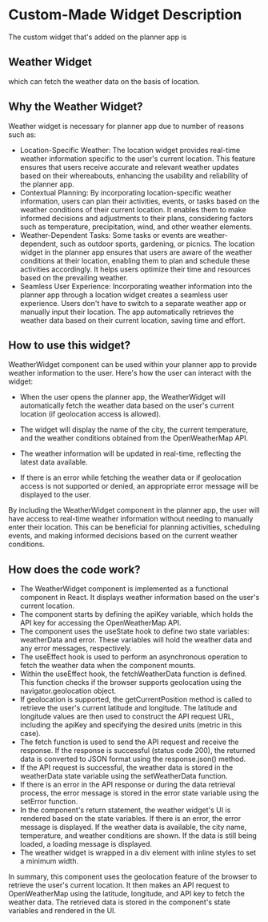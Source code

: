 # Custom-Made Widget Description

The custom widget that's added on the planner app is <h2>Weather Widget</h2> which can fetch the weather data on the basis of location.

## Why the Weather Widget?

Weather widget is necessary for planner app due to number of reasons such as:

- Location-Specific Weather:
  The location widget provides real-time weather information specific to the user's current location. This feature ensures that users receive accurate and relevant weather updates based on their whereabouts, enhancing the usability and reliability of the planner app.
- Contextual Planning:
  By incorporating location-specific weather information, users can plan their activities, events, or tasks based on the weather conditions of their current location. It enables them to make informed decisions and adjustments to their plans, considering factors such as temperature, precipitation, wind, and other weather elements.
- Weather-Dependent Tasks: Some tasks or events are weather-dependent, such as outdoor sports, gardening, or picnics. The location widget in the planner app ensures that users are aware of the weather conditions at their location, enabling them to plan and schedule these activities accordingly. It helps users optimize their time and resources based on the prevailing weather.
- Seamless User Experience: Incorporating weather information into the planner app through a location widget creates a seamless user experience. Users don't have to switch to a separate weather app or manually input their location. The app automatically retrieves the weather data based on their current location, saving time and effort.

## How to use this widget?

WeatherWidget component can be used within your planner app to provide weather information to the user.
Here's how the user can interact with the widget:

- When the user opens the planner app, the WeatherWidget will automatically fetch the weather data based on the user's current location (if geolocation access is allowed).

- The widget will display the name of the city, the current temperature, and the weather conditions obtained from the OpenWeatherMap API.

- The weather information will be updated in real-time, reflecting the latest data available.

- If there is an error while fetching the weather data or if geolocation access is not supported or denied, an appropriate error message will be displayed to the user.

By including the WeatherWidget component in the planner app, the user will have access to real-time weather information without needing to manually enter their location. This can be beneficial for planning activities, scheduling events, and making informed decisions based on the current weather conditions.

## How does the code work?

- The WeatherWidget component is implemented as a functional component in React. It displays weather information based on the user's current location.
- The component starts by defining the apiKey variable, which holds the API key for accessing the OpenWeatherMap API.
- The component uses the useState hook to define two state variables: weatherData and error. These variables will hold the weather data and any error messages, respectively.
- The useEffect hook is used to perform an asynchronous operation to fetch the weather data when the component mounts.
- Within the useEffect hook, the fetchWeatherData function is defined. This function checks if the browser supports geolocation using the navigator.geolocation object.
- If geolocation is supported, the getCurrentPosition method is called to retrieve the user's current latitude and longitude.
  The latitude and longitude values are then used to construct the API request URL, including the apiKey and specifying the desired units (metric in this case).
- The fetch function is used to send the API request and receive the response. If the response is successful (status code 200), the returned data is converted to JSON format using the response.json() method.
- If the API request is successful, the weather data is stored in the weatherData state variable using the setWeatherData function.
- If there is an error in the API response or during the data retrieval process, the error message is stored in the error state variable using the setError function.
- In the component's return statement, the weather widget's UI is rendered based on the state variables. If there is an error, the error message is displayed. If the weather data is available, the city name, temperature, and weather conditions are shown. If the data is still being loaded, a loading message is displayed.
- The weather widget is wrapped in a div element with inline styles to set a minimum width.

In summary, this component uses the geolocation feature of the browser to retrieve the user's current location. It then makes an API request to OpenWeatherMap using the latitude, longitude, and API key to fetch the weather data. The retrieved data is stored in the component's state variables and rendered in the UI.
